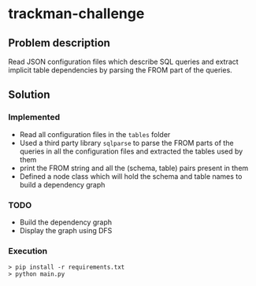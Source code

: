 # trackman-challenge

## Problem description 
Read JSON configuration files which describe SQL queries and extract implicit table dependencies by parsing the FROM part of the queries.

## Solution
### Implemented
- Read all configuration files in the `tables` folder 
- Used a third party library `sqlparse` to parse the FROM parts of the queries in all the configuration files and extracted the tables used by them
- print the FROM string and all the (schema, table) pairs present in them
- Defined a node class which will hold the schema and table names to build a dependency graph

### TODO
- Build the dependency graph
- Display the graph using DFS

### Execution
```
> pip install -r requirements.txt
> python main.py
```
